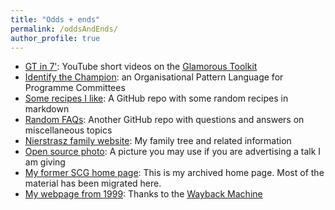 ```yaml
---
title: "Odds + ends"
permalink: /oddsAndEnds/
author_profile: true
---
```


- [GT in 7'](https://www.youtube.com/playlist?list=PLfrs5bwLJOoAaHvQGSLeKpHWmFuZXPUTJ): YouTube short videos on the [Glamorous Toolkit](https://gtoolkit.com)
- [Identify the Champion](/champion): an Organisational Pattern Language for Programme Committees
- [Some recipes I like](https://github.com/onierstrasz/Notes): A GitHub repo with some random recipes in markdown
- [Random FAQs](https://github.com/onierstrasz/FAQ): Another GitHub repo with questions and answers on miscellaneous topics
- [Nierstrasz family website](https://www.family.nierstrasz.org): My family tree and related information
- [Open source photo](/oscarOpenSourcePicture): A picture you may use if you are advertising a talk I am giving
- [My former SCG home page](https://scg.unibe.ch/legacy/oscar): This is my archived home page. Most of the material has been migrated here.
- [My webpage from 1999](http://web.archive.org/web/19990210095953/http://www.iam.unibe.ch/~oscar/): Thanks to the [Wayback Machine](http://web.archive.org)
